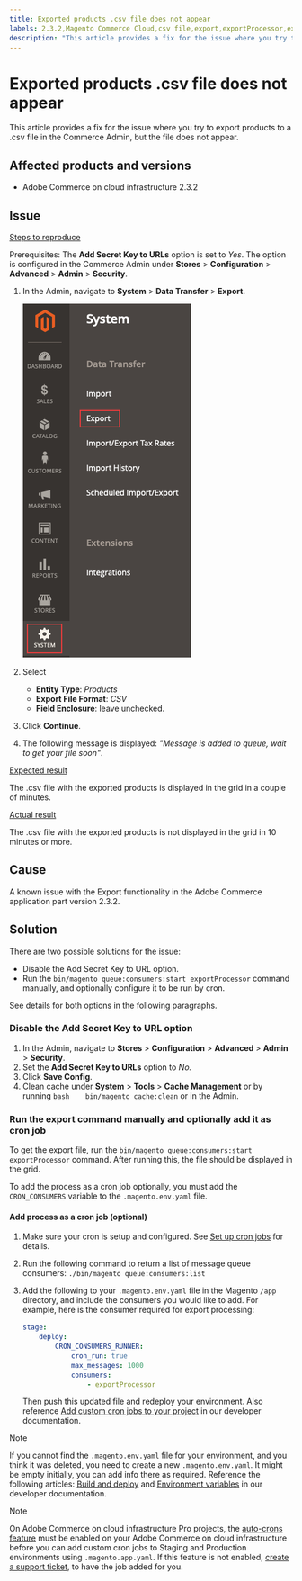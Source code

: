 ```yaml
---
title: Exported products .csv file does not appear
labels: 2.3.2,Magento Commerce Cloud,csv file,export,exportProcessor,exported,how to,products,Adobe Commerce,cloud infrastructure
description: "This article provides a fix for the issue where you try to export products to a .csv file in the Commerce Admin, but the file does not appear."
---
```


# Exported products .csv file does not appear

This article provides a fix for the issue where you try to export products to a .csv file in the Commerce Admin, but the file does not appear.

## Affected products and versions

* Adobe Commerce on cloud infrastructure 2.3.2

## Issue

 <u>Steps to reproduce</u>

Prerequisites: The **Add Secret Key to URLs** option is set to *Yes*. The option is configured in the Commerce Admin under **Stores** > **Configuration** > **Advanced** > **Admin** > **Security**.

1. In the Admin, navigate to **System** > **Data Transfer** > **Export**.

    ![magento_export_products_2.3.4.png](assets/magento_export_products_2.3.4.png)

1. Select
    * **Entity Type**: *Products*
    * **Export File Format**: *CSV*
    * **Field Enclosure**: leave unchecked.
1. Click **Continue**.
1. The following message is displayed: *"Message is added to queue, wait to get your file soon"*.

 <u>Expected result</u>

The .csv file with the exported products is displayed in the grid in a couple of minutes.

 <u>Actual result</u>

The .csv file with the exported products is not displayed in the grid in 10 minutes or more.

## Cause

A known issue with the Export functionality in the Adobe Commerce application part version 2.3.2.

## Solution

There are two possible solutions for the issue:

* Disable the Add Secret Key to URL option.
* Run the `bin/magento queue:consumers:start exportProcessor` command manually, and optionally configure it to be run by cron.

See details for both options in the following paragraphs.

### Disable the Add Secret Key to URL option

1. In the Admin, navigate to **Stores** > **Configuration** > **Advanced** > **Admin** > **Security**.
1. Set the **Add Secret Key to URLs** option to *No.*
1. Click **Save Config**.
1. Clean cache under **System** > **Tools** > **Cache Management** or by running    ```bash    bin/magento cache:clean``` or in the Admin.

### Run the export command manually and optionally add it as cron job

To get the export file, run the `bin/magento queue:consumers:start exportProcessor` command. After running this, the file should be displayed in the grid.


To add the process as a cron job optionally, you must add the `CRON_CONSUMERS` variable to the `.magento.env.yaml` file.

#### Add process as a cron job (optional)

1. Make sure your cron is setup and configured. See [Set up cron jobs](https://devdocs.magento.com/guides/v2.3/cloud/configure/setup-cron-jobs.html) for details.
1. Run the following command to return a list of message queue consumers:     `./bin/magento queue:consumers:list`
1. Add the following to your `.magento.env.yaml` file in the Magento `/app` directory, and include the consumers you would like to add. For example, here is the consumer required for export processing:

   ```yaml
   stage:
       deploy:
           CRON_CONSUMERS_RUNNER:
               cron_run: true
               max_messages: 1000
               consumers:
                   - exportProcessor
   ```
   
   Then push this updated file and redeploy your environment. Also reference [Add custom cron jobs to your project](https://devdocs.magento.com/cloud/configure/setup-cron-jobs.html#add-cron) in our developer documentation.

>[!NOTE]
>
>If you cannot find the `.magento.env.yaml` file for your environment, and you think it was deleted, you need to create a new `.magento.env.yaml`. It might be empty initially, you can add info there as required. Reference the following articles: [Build and deploy](https://devdocs.magento.com/cloud/project/magento-env-yaml.html) and [Environment variables](https://devdocs.magento.com/cloud/env/variables-intro.html) in our developer documentation.

>[!NOTE]
>
>On Adobe Commerce on cloud infrastructure Pro projects, the [auto-crons feature](https://devdocs.magento.com/guides/v2.3/cloud/configure/setup-cron-jobs.html#verify-cron-configuration-on-pro-projects) must be enabled on your Adobe Commerce on cloud infrastructure before you can add custom cron jobs to Staging and Production environments using `.magento.app.yaml`. If this feature is not enabled, [create a support ticket](https://support.magento.com/hc/en-us/articles/360000913794#submit-ticket), to have the job added for you. 

